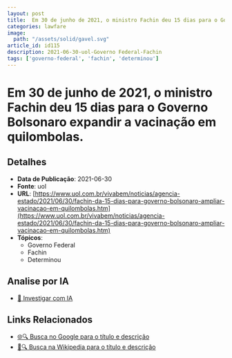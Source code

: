 ```yaml
---
layout: post
title:  Em 30 de junho de 2021, o ministro Fachin deu 15 dias para o Governo Bolsonaro expandir a vacinação em quilombolas.
categories: lawfare
image: 
  path: "/assets/solid/gavel.svg"
article_id: id115
description: 2021-06-30-uol-Governo Federal-Fachin
tags: ['governo-federal', 'fachin', 'determinou']
---
```


# Em 30 de junho de 2021, o ministro Fachin deu 15 dias para o Governo Bolsonaro expandir a vacinação em quilombolas.

## Detalhes
- **Data de Publicação**: 2021-06-30
- **Fonte**: uol
- **URL**: [https://www.uol.com.br/vivabem/noticias/agencia-estado/2021/06/30/fachin-da-15-dias-para-governo-bolsonaro-ampliar-vacinacao-em-quilombolas.htm](https://www.uol.com.br/vivabem/noticias/agencia-estado/2021/06/30/fachin-da-15-dias-para-governo-bolsonaro-ampliar-vacinacao-em-quilombolas.htm)
- **Tópicos**:
  - Governo Federal
  - Fachin
  - Determinou

## Analise por IA
- [🤖 Investigar com IA](https://www.perplexity.ai/search?q=%22not%C3%ADcia%20artigo%20Brasil%22%20Em%2030%20de%20junho%20de%202021%2C%20o%20ministro%20Fachin%20deu%2015%20dias%20para%20o%20Governo%20Bolsonaro%20expandir%20a%20vacina%C3%A7%C3%A3o%20em%20quilombolas.%20uol%202021-06-30)

## Links Relacionados
- [🌐🔍 Busca no Google para o título e descrição](https://www.google.com/search?q=%22not%C3%ADcia%20artigo%20Brasil%22%20Em%2030%20de%20junho%20de%202021%2C%20o%20ministro%20Fachin%20deu%2015%20dias%20para%20o%20Governo%20Bolsonaro%20expandir%20a%20vacina%C3%A7%C3%A3o%20em%20quilombolas.%20uol%202021-06-30)
- [📖🔍 Busca na Wikipedia para o título e descrição](https://pt.wikipedia.org/w/index.php?search=%22not%C3%ADcia%20artigo%20Brasil%22%20Em%2030%20de%20junho%20de%202021%2C%20o%20ministro%20Fachin%20deu%2015%20dias%20para%20o%20Governo%20Bolsonaro%20expandir%20a%20vacina%C3%A7%C3%A3o%20em%20quilombolas.%20uol%202021-06-30)

